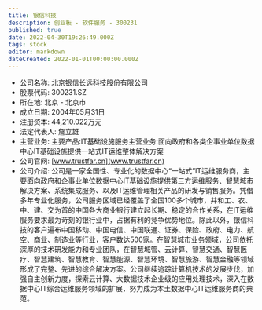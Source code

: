 ```yaml
---
title: 银信科技
description: 创业板 - 软件服务 - 300231
published: true
date: 2022-04-30T19:26:49.000Z
tags: stock
editor: markdown
dateCreated: 2022-01-01T00:00:00.000Z
---
```


- 公司名称: 北京银信长远科技股份有限公司
- 股票代码: 300231.SZ
- 所在地: 北京 - 北京市
- 成立日期: 2004年05月31日
- 注册资本: 44,210.022万元
- 法定代表人: 詹立雄
- 主营业务: 主要产品:IT基础设施服务主营业务:面向政府和各类企事业单位数据中心IT基础设施提供一站式IT运维整体解决方案
- 公司官网: [www.trustfar.cn](www.trustfar.cn)
- 公司介绍: 公司是一家全国性、专业化的数据中心“一站式”IT运维服务商，主要面向政府和企事业单位数据中心IT基础设施提供第三方运维服务、智慧城市解决方案、系统集成服务、以及IT运维管理相关产品的研发与销售服务。凭借多年专业化服务，公司服务区域已经覆盖了全国100多个城市，并和工、农、中、建、交为首的中国各大商业银行建立起长期、稳定的合作关系，在IT运维服务要求最为苛刻的银行业中，占据有利的竞争优势地位。除此以外，银信科技的客户遍布中国移动、中国电信、中国联通、证券、保险、政府、电力、航空、商业、制造业等行业，客户数达500家。在智慧城市业务领域，公司依托深厚的技术研发能力和专业团队，在智慧城管、云计算、智慧交通、智慧医疗、智慧建筑、智慧教育、智慧能源、智慧环境、智慧旅游、智慧金融等领域形成了完整、先进的综合解决方案。公司继续追踪计算机技术的发展步伐，加强自主创新力度，探索云计算、大数据技术企业级的应用处理技术，深入在数据中心IT综合运维服务领域的扩展，努力成为本土数据中心IT运维服务商的典范。


